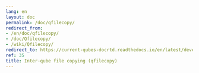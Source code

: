 ```yaml
---
lang: en
layout: doc
permalink: /doc/qfilecopy/
redirect_from:
- /en/doc/qfilecopy/
- /doc/Qfilecopy/
- /wiki/Qfilecopy/
redirect_to: https://current-qubes-docrtd.readthedocs.io/en/latest/developer/services/qfilecopy.html
ref: 35
title: Inter-qube file copying (qfilecopy)
---
```


